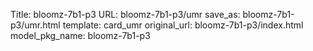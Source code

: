 Title: bloomz-7b1-p3
URL: bloomz-7b1-p3/umr
save_as: bloomz-7b1-p3/umr.html
template: card_umr
original_url: bloomz-7b1-p3/index.html
model_pkg_name: bloomz-7b1-p3

